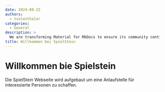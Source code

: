 ```yaml
---
date: 2024-08-22
authors:
  - tsolenthaler
categories:
  - General
description: >
  We are transforming Material for MkDocs to ensure its community continues to thrive and doubling down on our commitment to Open Source.
title: Willkommen bei SpielStein
---
```


# Willkommen bie Spielstein

Die SpielStein Webseite wird aufgebaut um eine Anlaufstelle für interessierte Personen zu schaffen.